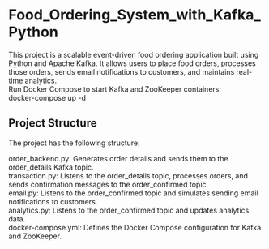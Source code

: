 # Food_Ordering_System_with_Kafka_Python  
This project is a scalable event-driven food ordering application built using Python and Apache Kafka. It allows users to place food orders, processes those orders, sends email notifications to customers, and maintains real-time analytics.  
Run Docker Compose to start Kafka and ZooKeeper containers:  
docker-compose up -d  
## Project Structure  
The project has the following structure:  

order_backend.py: Generates order details and sends them to the order_details Kafka topic.  
transaction.py: Listens to the order_details topic, processes orders, and sends confirmation messages to the order_confirmed topic.  
email.py: Listens to the order_confirmed topic and simulates sending email notifications to customers.  
analytics.py: Listens to the order_confirmed topic and updates analytics data.  
docker-compose.yml: Defines the Docker Compose configuration for Kafka and ZooKeeper.  
